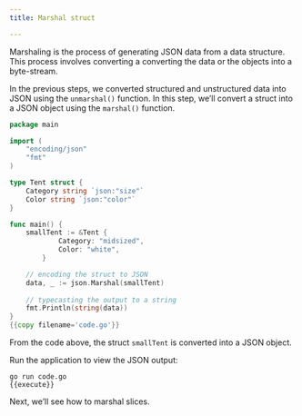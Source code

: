 ```yaml
---
title: Marshal struct

---
```

<!--Marshal struct-->

Marshaling is the process of generating JSON data from a data structure. This process involves converting a converting the data or the objects into a byte-stream.

In the previous steps, we converted structured and unstructured data into JSON using the `unmarshal()` function. In this step, we’ll convert a struct into a JSON object using the `marshal()` function.

```go
package main

import (
	"encoding/json"
	"fmt"
)

type Tent struct {
	Category string `json:"size"`
	Color string `json:"color"`
}

func main() {
	smallTent := &Tent {
			Category: "midsized",
			Color: "white",	
		}	

	// encoding the struct to JSON
	data, _ := json.Marshal(smallTent)
	
	// typecasting the output to a string
	fmt.Println(string(data))
}
{{copy filename='code.go'}}
```

From the code above, the struct `smallTent` is converted into a JSON object.

Run the application to view the JSON output:

```
go run code.go
{{execute}}
```

Next, we’ll see how to marshal slices.